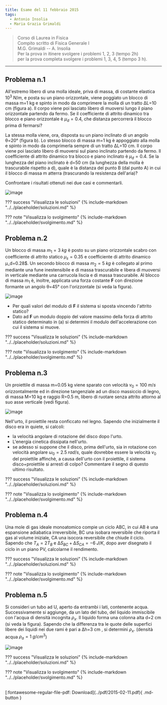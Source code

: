 ```yaml
---
title: Esame del 11 febbraio 2015
tags:
  - Antonio Insolia
  - Maria Grazia Grimaldi
---
```


>Corso di Laurea in Fisica <br>
Compito scritto di Fisica Generale I <br>
M.G. Grimaldi -- A. Insolia <br>
Per la prova in itinere svolgere i problemi 1, 2, 3 (tempo 2h) <br>
per la prova completa svolgere i problemi 1, 3, 4, 5 (tempo 3 h). <br>

---

## Problema n.1
All'estremo libero di una molla ideale, priva di massa, di costante elastica $10^3 \; N/m$, e posta su un piano orizzontale, viene poggiato un blocco di massa m=1 kg e spinto in modo da comprimere la molla di un tratto ∆L=10 cm (figura a). Il corpo viene poi lasciato libero di muoversi lungo il piano orizzontale partendo da fermo. Se il coefficiente di attrito dinamico tra blocco e piano orizzontale è $μ_d=0.4$, che distanza percorrerà il blocco prima di fermarsi?

La stessa molla viene, ora, disposta su un piano inclinato di un angolo θ=20° (figura b). Lo stesso blocco di massa m=1 kg è appoggiato alla molla e spinto in modo da comprimerla sempre di un tratto ∆L=10 cm. Il corpo viene poi lasciato libero di muoversi sul piano inclinato partendo da fermo. Il coefficiente di attrito dinamico tra blocco e piano inclinato è $μ_d=0.4$. Se la lunghezza del piano inclinato è d=50 cm (la lunghezza della molla è trascurabile rispetto a d), quale è la distanza del punto B (dal punto A) in cui il blocco di massa m atterra (trascurando la resistenza dell'aria)?

Confrontare i risultati ottenuti nei due casi e commentarli.

![image](https://user-images.githubusercontent.com/77018886/153405687-305577ce-869d-471f-8ddd-624c0c3018d3.png)

??? success "Visualizza le soluzioni"
    {% include-markdown "../../placeholder/soluzioni.md" %}

??? note "Visualizza lo svolgimento"
    {% include-markdown "../../placeholder/svolgimento.md" %}

## Problema n.2
Un blocco di massa $m_1=3 \; kg$ è posto su un piano orizzontale scabro con coefficiente di attrito statico $μ_s=0.35$ e coefficiente di attrito dinamico μ_d=0.28$. Un secondo blocco di massa $m_2=5 \; kg$ è collegato al primo mediante una fune inestensibile e di massa trascurabile e libera di muoversi in verticale mediante una carrucola liscia e di massa trascurabile. Al blocco di massa $m_1$ è, inoltre, applicata una forza costante **F** con direzione formante un angolo θ=45° con l'orizzontale (si veda la figura).

![image](https://user-images.githubusercontent.com/77018886/153405723-de1fa208-38e7-4d7b-8b32-092aa09cf40d.png)

- Per quali valori del modulo di **F** il sistema si sposta vincendo l'attrito statico?
- Dato ad **F** un modulo doppio del valore massimo della forza di attrito statico determinato in (a) si determini il modulo dell'accelerazione con cui il sistema si muove.

??? success "Visualizza le soluzioni"
    {% include-markdown "../../placeholder/soluzioni.md" %}

??? note "Visualizza lo svolgimento"
    {% include-markdown "../../placeholder/svolgimento.md" %}

## Problema n.3
Un proiettile di massa m=0.05 kg viene sparato con velocità $v_0=100 \; m/s$ orizzontalmente ed in direzione tangenziale ad un disco massiccio di legno, di massa M=10 kg e raggio R=0.5 m, libero di ruotare senza attrito attorno al suo asse verticale (vedi figura).

![image](https://user-images.githubusercontent.com/77018886/153405758-f77032e7-5432-47a9-ad81-b29990c56297.png)

Nell'urto, il proiettile resta conficcato nel legno. Sapendo che inizialmente il disco era in quiete, si calcoli:

- la velocità angolare di rotazione del disco dopo l'urto.
- L'energia cinetica dissipata nell'urto.
- se adesso si suppone che il disco, prima dell'urto, sia in rotazione con velocità angolare $ω_0=2.5 \; rad/s$, quale dovrebbe essere la velocità $v_0$ del proiettile affinchè, a causa dell'urto con il proiettile, il sistema disco+proiettile si arresti di colpo? Commentare il segno di questo ultimo risultato.

??? success "Visualizza le soluzioni"
    {% include-markdown "../../placeholder/soluzioni.md" %}

??? note "Visualizza lo svolgimento"
    {% include-markdown "../../placeholder/svolgimento.md" %}

## Problema n.4
Una mole di gas ideale monoatomico compie un ciclo ABC, in cui AB è una espansione adiabatica irreversibile, BC una isobara reversibile che riporta il gas al volume iniziale, CA una isocora reversibile che chiude il ciclo. Sapendo che $T_A=2 T_B$ e $∆S_{BC}+∆S_{CA}=-6 \; J/K$, dopo aver disegnato il ciclo in un piano PV, calcolarne il rendimento.

??? success "Visualizza le soluzioni"
    {% include-markdown "../../placeholder/soluzioni.md" %}

??? note "Visualizza lo svolgimento"
    {% include-markdown "../../placeholder/svolgimento.md" %}

## Problema n.5
Si consideri un tubo ad U, aperto da entrambi i lati, contenente acqua. Successivamente si aggiunge, da un lato del tubo, del liquido immiscibile con l'acqua di densità incognita $ρ_x$. Il liquido forma una colonna alta d=2 cm (si veda la figura). Sapendo che la differenza tra le quote delle superfici libere dei liquidi nei due rami è pari a ∆h=3 cm , si determini $ρ_x$. (densità acqua $ρ_a=1 \; g/cm^3$)

![image](https://user-images.githubusercontent.com/77018886/153405794-fe987877-8229-4dcc-93d4-dfafac0b1603.png)

??? success "Visualizza le soluzioni"
    {% include-markdown "../../placeholder/soluzioni.md" %}

??? note "Visualizza lo svolgimento"
    {% include-markdown "../../placeholder/svolgimento.md" %}

<br>
[:fontawesome-regular-file-pdf: Download](../pdf/2015-02-11.pdf){ .md-button }
